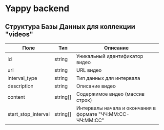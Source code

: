 # Yappy backend
## Структура Базы Данных для коллекции "videos"

| Поле               | Тип        | Описание                                               |
|--------------------|------------|--------------------------------------------------------|
| id                 | string     | Уникальный идентификатор видео                         |
| url                | string     | URL видео                                              |
| interval_type      | string     | Тип данных для интервала                               |
| description        | string     | Описание видео                                         |
| content            | string[]   | Содержимое видео (массив строк)                        |
| start_stop_interval| string[]   | Интервалы начала и окончания в формате "ЧЧ:ММ:СС-ЧЧ:ММ:СС"|